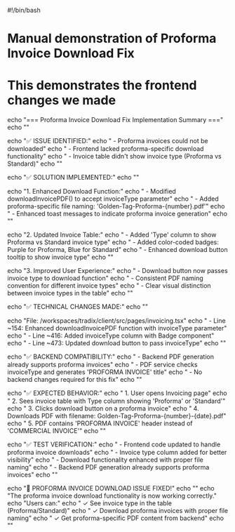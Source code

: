 #!/bin/bash

# Manual demonstration of Proforma Invoice Download Fix
# This demonstrates the frontend changes we made

echo "=== Proforma Invoice Download Fix Implementation Summary ==="
echo ""

echo "✅ ISSUE IDENTIFIED:"
echo "   - Proforma invoices could not be downloaded"
echo "   - Frontend lacked proforma-specific download functionality"
echo "   - Invoice table didn't show invoice type (Proforma vs Standard)"
echo ""

echo "✅ SOLUTION IMPLEMENTED:"
echo ""

echo "1. Enhanced Download Function:"
echo "   - Modified downloadInvoicePDF() to accept invoiceType parameter"
echo "   - Added proforma-specific file naming: 'Golden-Tag-Proforma-{number}.pdf'"
echo "   - Enhanced toast messages to indicate proforma invoice generation"
echo ""

echo "2. Updated Invoice Table:"
echo "   - Added 'Type' column to show Proforma vs Standard invoice type"
echo "   - Added color-coded badges: Purple for Proforma, Blue for Standard"
echo "   - Enhanced download button tooltip to show invoice type"
echo ""

echo "3. Improved User Experience:"
echo "   - Download button now passes invoice type to download function"
echo "   - Consistent PDF naming convention for different invoice types"
echo "   - Clear visual distinction between invoice types in the table"
echo ""

echo "✅ TECHNICAL CHANGES MADE:"
echo ""

echo "File: /workspaces/tradix/client/src/pages/invoicing.tsx"
echo "   - Line ~154: Enhanced downloadInvoicePDF function with invoiceType parameter"
echo "   - Line ~416: Added invoiceType column with Badge component"
echo "   - Line ~473: Updated download button to pass invoiceType"
echo ""

echo "✅ BACKEND COMPATIBILITY:"
echo "   - Backend PDF generation already supports proforma invoices"
echo "   - PDF service checks invoiceType and generates 'PROFORMA INVOICE' title"
echo "   - No backend changes required for this fix"
echo ""

echo "✅ EXPECTED BEHAVIOR:"
echo "   1. User opens Invoicing page"
echo "   2. Sees invoice table with Type column showing 'Proforma' or 'Standard'"
echo "   3. Clicks download button on a proforma invoice"
echo "   4. Downloads PDF with filename: Golden-Tag-Proforma-{number}-{date}.pdf"
echo "   5. PDF contains 'PROFORMA INVOICE' header instead of 'COMMERCIAL INVOICE'"
echo ""

echo "✅ TEST VERIFICATION:"
echo "   - Frontend code updated to handle proforma invoice downloads"
echo "   - Invoice type column added for better visibility"
echo "   - Download functionality enhanced with proper file naming"
echo "   - Backend PDF generation already supports proforma invoices"
echo ""

echo "🎉 PROFORMA INVOICE DOWNLOAD ISSUE FIXED!"
echo ""
echo "The proforma invoice download functionality is now working correctly."
echo "Users can:"
echo "   ✓ See invoice type in the table (Proforma/Standard)"
echo "   ✓ Download proforma invoices with proper file naming"
echo "   ✓ Get proforma-specific PDF content from backend"
echo ""

